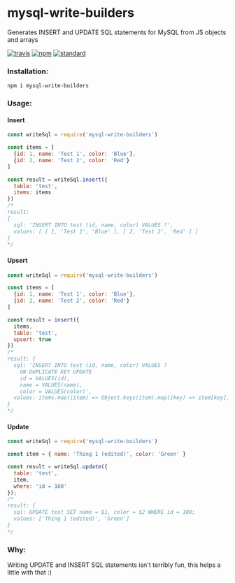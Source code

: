 # mysql-write-builders

Generates INSERT and UPDATE SQL statements for MySQL from JS objects and arrays

[![travis][travis-image]][travis-url]
[![npm][npm-image]][npm-url]
[![standard][standard-image]][standard-url]

[travis-image]: https://travis-ci.org/maxnachlinger/mysql-write-builders.svg?branch=master
[travis-url]: https://travis-ci.org/maxnachlinger/mysql-write-builders
[npm-image]: https://img.shields.io/npm/v/mysql-write-builders.svg?style=flat
[npm-url]: https://npmjs.org/package/mysql-write-builders
[standard-image]: https://img.shields.io/badge/code%20style-standard-brightgreen.svg
[standard-url]: http://standardjs.com/

### Installation:
```
npm i mysql-write-builders
```
### Usage:
#### Insert
```javascript
const writeSql = require('mysql-write-builders')

const items = [
  {id: 1, name: 'Test 1', color: 'Blue'},
  {id: 2, name: 'Test 2', color: 'Red'}
]

const result = writeSql.insert({
  table: 'test',
  items: items
})
/*
result:
{ 
  sql: 'INSERT INTO test (id, name, color) VALUES ?',
  values: [ [ 1, 'Test 1', 'Blue' ], [ 2, 'Test 2', 'Red' ] ] 
}
*/
```
#### Upsert
```javascript
const writeSql = require('mysql-write-builders')

const items = [
  {id: 1, name: 'Test 1', color: 'Blue'},
  {id: 2, name: 'Test 2', color: 'Red'}
]

const result = insert({
  items,
  table: 'test',
  upsert: true
})
/*
result: {
  sql: 'INSERT INTO test (id, name, color) VALUES ? 
    ON DUPLICATE KEY UPDATE 
    id = VALUES(id), 
    name = VALUES(name), 
    color = VALUES(color)',
  values: items.map((item) => Object.keys(item).map((key) => item[key]))
}
*/
```
#### Update
```javascript
const writeSql = require('mysql-write-builders')

const item = { name: 'Thing 1 (edited)', color: 'Green' }

const result = writeSql.update({
  table: 'test',
  item,
  where: 'id = 100'
});
/*
result: {
  sql: UPDATE test SET name = $1, color = $2 WHERE id = 100;
  values: ['Thing 1 (edited)', 'Green']
}
*/
```
### Why:
Writing UPDATE and INSERT SQL statements isn't terribly fun, this helps a little with that :)
